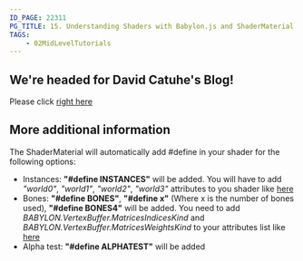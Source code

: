 ```yaml
---
ID_PAGE: 22311
PG_TITLE: 15. Understanding Shaders with Babylon.js and ShaderMaterial
TAGS:
    - 02MidLevelTutorials
---
```

## We're headed for David Catuhe's Blog!

Please click [right here](http://blogs.msdn.com/b/eternalcoding/archive/2014/04/17/learning-shaders-create-your-own-shaders-with-babylon-js.aspx)


## More additional information

The ShaderMaterial will automatically add #define in your shader for the following options:


* Instances: **"#define INSTANCES"** will be added. You will have to add *"world0"*, *"world1"*, *"world2"*, *"world3"* attributes to you shader like [here](https://github.com/BabylonJS/Babylon.js/blob/master/Babylon/Shaders/default.vertex.fx#L132)
* Bones: **"#define BONES"**, **"#define x"** (Where x is the number of bones used), **"#define BONES4"** will be added. You need to add *BABYLON.VertexBuffer.MatricesIndicesKind* and *BABYLON.VertexBuffer.MatricesWeightsKind* to your attributes list like [here](https://github.com/BabylonJS/Babylon.js/blob/master/Babylon/Shaders/default.vertex.fx#L137)
* Alpha test: **"#define ALPHATEST"** will be added